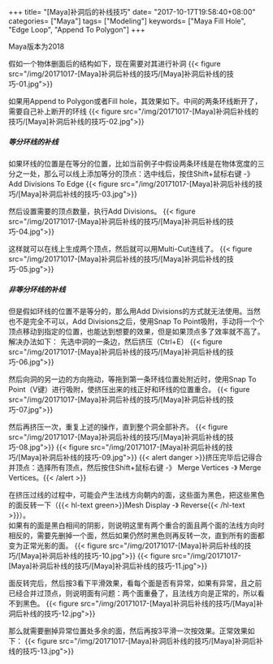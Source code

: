 +++
title= "[Maya]补洞后的补线技巧"
date= "2017-10-17T19:58:40+08:00"
categories= ["Maya"]
tags= ["Modeling"]
keywords= ["Maya Fill Hole", "Edge Loop", "Append To Polygon"]
+++

Maya版本为2018

假如一个物体删面后的结构如下，现在需要对其进行补洞
{{< figure src="/img/20171017-[Maya]补洞后补线的技巧/[Maya]补洞后补线的技巧-01.jpg">}}

如果用Append to Polygon或者Fill hole，其效果如下。中间的两条环线断开了，需要自己补上断开的环线
{{< figure src="/img/20171017-[Maya]补洞后补线的技巧/[Maya]补洞后补线的技巧-02.jpg">}}

##### 等分环线的补线
如果环线的位置是在等分的位置，比如当前例子中假设两条环线是在物体宽度的三分之一处，那么可以线上添加等分的顶点：选中线后，按住Shift+鼠标右键 -》 Add Divisions To Edge
{{< figure src="/img/20171017-[Maya]补洞后补线的技巧/[Maya]补洞后补线的技巧-03.jpg">}}

然后设置需要的顶点数量，执行Add Divisions。
{{< figure src="/img/20171017-[Maya]补洞后补线的技巧/[Maya]补洞后补线的技巧-04.jpg">}}

这样就可以在线上生成两个顶点，然后就可以用Multi-Cut连线了。
{{< figure src="/img/20171017-[Maya]补洞后补线的技巧/[Maya]补洞后补线的技巧-05.jpg">}}

##### 非等分环线的补线
但是假如环线的位置不是等分的，那么用Add Divisions的方式就无法使用。当然也不是完全不可以，Add Divisions之后，使用Snap To Point吸附，手动将一个个顶点移动到指定的位置，也能达到想要的效果，但是如果顶点多了效率就不高了。  
解决办法如下：
先选中洞的一条边，然后挤压（Ctrl+E）
{{< figure src="/img/20171017-[Maya]补洞后补线的技巧/[Maya]补洞后补线的技巧-06.jpg">}}

然后向洞的另一边的方向拖动，等拖到第一条环线位置处附近时，使用Snap To Point（V键）进行吸附，使挤压出来的线正好和环线的位置重合。
{{< figure src="/img/20171017-[Maya]补洞后补线的技巧/[Maya]补洞后补线的技巧-07.jpg">}}

然后再挤压一次，重复上述的操作，直到整个洞全部补齐。
{{< figure src="/img/20171017-[Maya]补洞后补线的技巧/[Maya]补洞后补线的技巧-08.jpg">}}
{{< figure src="/img/20171017-[Maya]补洞后补线的技巧/[Maya]补洞后补线的技巧-09.jpg">}}
{{< alert danger >}}挤压完毕后记得合并顶点：选择所有顶点，然后按住Shift+鼠标右键 -》 Merge Vertices -》 Merge Vertices。{{< /alert >}}

在挤压过线的过程中，可能会产生法线方向朝内的面，这些面为黑色，把这些黑色的面反转一下（{{< hl-text green>}}Mesh Display -》 Reverse{{< /hl-text >}}）。  
如果有的面是黑白相间的阴影，则说明这里有两个重合的面且两个面的法线方向时相反的，需要先删掉一个面，然后如果仍然时黑色则再反转一次，直到所有的面都变为正常光影的面。
{{< figure src="/img/20171017-[Maya]补洞后补线的技巧/[Maya]补洞后补线的技巧-10.jpg">}}
{{< figure src="/img/20171017-[Maya]补洞后补线的技巧/[Maya]补洞后补线的技巧-11.jpg">}}

面反转完后，然后按3看下平滑效果，看每个面是否有异常，如果有异常，且之前已经合并过顶点，则说明面有问题：两个面重叠了，且法线方向是正常的，所以看不到黑色。
{{< figure src="/img/20171017-[Maya]补洞后补线的技巧/[Maya]补洞后补线的技巧-12.jpg">}}

那么就需要删掉异常位置处多余的面，然后再按3平滑一次按效果。正常效果如下：
{{< figure src="/img/20171017-[Maya]补洞后补线的技巧/[Maya]补洞后补线的技巧-13.jpg">}}